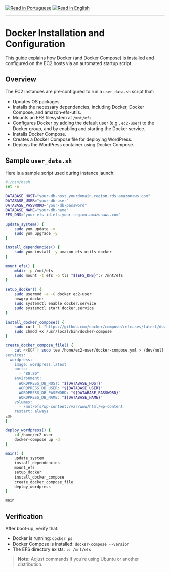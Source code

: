 [![Read in Portuguese](https://img.shields.io/badge/%F0%9F%87%A7%F0%9F%87%B7%20Portugu%C3%AAs-gray.svg)](docker_setup.pt-BR.md)
[![Read in English](https://img.shields.io/badge/%F0%9F%87%BA%F0%9F%87%B8%20English-F0FFFF.svg)](docker_setup.md)

---

# Docker Installation and Configuration

This guide explains how Docker (and Docker Compose) is installed and configured on the EC2 hosts via an automated startup script.

## Overview
The EC2 instances are pre‑configured to run a `user_data.sh` script that:
- Updates OS packages.
- Installs the necessary dependencies, including Docker, Docker Compose, and amazon-efs-utils.
- Mounts an EFS filesystem at `/mnt/efs`.
- Configures Docker by adding the default user (e.g., `ec2-user`) to the Docker group, and by enabling and starting the Docker service.
- Installs Docker Compose.
- Creates a Docker Compose file for deploying WordPress.
- Deploys the WordPress container using Docker Compose.

## Sample `user_data.sh`
Here is a sample script used during instance launch:

```bash
#!/bin/bash
set -e

DATABASE_HOST="your-db-host.yourdomain.region.rds.amazonaws.com"
DATABASE_USER="your-db-user"
DATABASE_PASSWORD="your-db-password"
DATABASE_NAME="your-db-name"
EFS_DNS="your-efs-id.efs.your-region.amazonaws.com"

update_system() {
    sudo yum update -y
    sudo yum upgrade -y
}

install_dependencies() {
    sudo yum install -y amazon-efs-utils docker
}

mount_efs() {
    mkdir -p /mnt/efs
    sudo mount -t efs -o tls "${EFS_DNS}":/ /mnt/efs
}

setup_docker() {
    sudo usermod -a -G docker ec2-user
    newgrp docker
    sudo systemctl enable docker.service
    sudo systemctl start docker.service
}

install_docker_compose() {
    sudo curl -L "https://github.com/docker/compose/releases/latest/download/docker-compose-$(uname -s)-$(uname -m)" -o /usr/local/bin/docker-compose
    sudo chmod +x /usr/local/bin/docker-compose
}

create_docker_compose_file() {
    cat <<EOF | sudo tee /home/ec2-user/docker-compose.yml > /dev/null
services:
  wordpress:
    image: wordpress:latest
    ports:
      - "80:80"
    environment:
      WORDPRESS_DB_HOST: "${DATABASE_HOST}"
      WORDPRESS_DB_USER: "${DATABASE_USER}"
      WORDPRESS_DB_PASSWORD: "${DATABASE_PASSWORD}"
      WORDPRESS_DB_NAME: "${DATABASE_NAME}"
    volumes:
      - /mnt/efs/wp-content:/var/www/html/wp-content
    restart: always
EOF
}

deploy_wordpress() {
    cd /home/ec2-user
    docker-compose up -d
}

main() {
    update_system
    install_dependencies
    mount_efs
    setup_docker
    install_docker_compose
    create_docker_compose_file
    deploy_wordpress
}

main
```

## Verification
After boot-up, verify that:
- Docker is running: `docker ps`
- Docker Compose is installed: `docker-compose --version`
- The EFS directory exists: `ls /mnt/efs`

> **Note:** Adjust commands if you’re using Ubuntu or another distribution.
